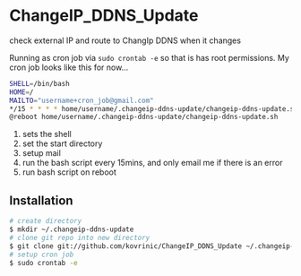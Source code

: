 # ChangeIP_DDNS_Update
check external IP and route to ChangIp DDNS when it changes

Running as cron job via `sudo crontab -e` so that is has root permissions.
My cron job looks like this for now...

```bash
SHELL=/bin/bash
HOME=/
MAILTO="username+cron_job@gmail.com"
*/15 * * * * home/username/.changeip-ddns-update/changeip-ddns-update.sh > dev/null
@reboot home/username/.changeip-ddns-update/changeip-ddns-update.sh
```

1. sets the shell
2. set the start directory
3. setup mail
4. run the bash script every 15mins, and only email me if there is an error
5. run bash script on reboot

Installation
------------

``` bash
# create directory
$ mkdir ~/.changeip-ddns-update
# clone git repo into new directory
$ git clone git://github.com/kovrinic/ChangeIP_DDNS_Update ~/.changeip-ddns-update
# setup cron job
$ sudo crontab -e
```

